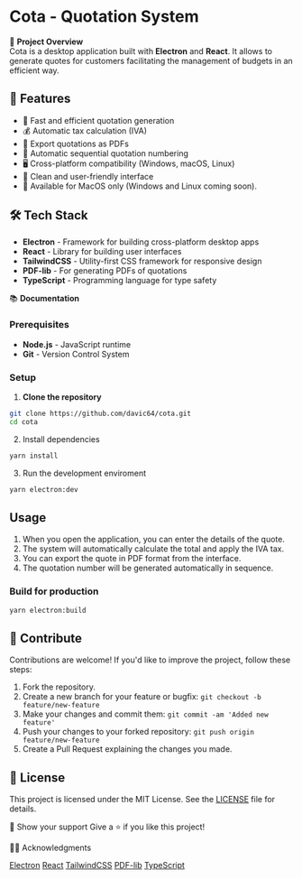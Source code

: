 # Cota - Quotation System

🚀 **Project Overview**  
Cota is a desktop application built with **Electron** and **React**. It allows to generate quotes for customers facilitating the management of budgets in an efficient way.

## 🌟 **Features**

- 🚀 Fast and efficient quotation generation
- 💰 Automatic tax calculation (IVA)
- 📑 Export quotations as PDFs
- 🔢 Automatic sequential quotation numbering
- 🖥️ Cross-platform compatibility (Windows, macOS, Linux)
- 🎨 Clean and user-friendly interface
- 🚧 Available for MacOS only (Windows and Linux coming soon).

## 🛠️ **Tech Stack**

- **Electron** - Framework for building cross-platform desktop apps
- **React** - Library for building user interfaces
- **TailwindCSS** - Utility-first CSS framework for responsive design
- **PDF-lib** - For generating PDFs of quotations
- **TypeScript** - Programming language for type safety

📚 **Documentation**

### Prerequisites

- **Node.js** - JavaScript runtime
- **Git** - Version Control System

### **Setup**

1. **Clone the repository**

```bash
git clone https://github.com/davic64/cota.git
cd cota
```

2. Install dependencies

```bash
yarn install
```

3. Run the development enviroment

```bash
yarn electron:dev
```

## Usage

1. When you open the application, you can enter the details of the quote.
2. The system will automatically calculate the total and apply the IVA tax.
3. You can export the quote in PDF format from the interface.
4. The quotation number will be generated automatically in sequence.

### Build for production

```bash
yarn electron:build
```

## 🤝 Contribute

Contributions are welcome! If you'd like to improve the project, follow these steps:

1. Fork the repository.
2. Create a new branch for your feature or bugfix: `git checkout -b feature/new-feature`
3. Make your changes and commit them: `git commit -am 'Added new feature'`
4. Push your changes to your forked repository: `git push origin feature/new-feature`
5. Create a Pull Request explaining the changes you made.

## 📄 License

This project is licensed under the MIT License. See the [LICENSE](LICENSE) file for details.

🌟 Show your support
Give a ⭐️ if you like this project!

🙏🏼 Acknowledgments

[Electron](https://www.electronjs.org/)
[React](https://react.dev/)
[TailwindCSS](https://tailwindcss.com/)
[PDF-lib](https://pdf-lib.js.org/)
[TypeScript](https://www.typescriptlang.org/)
